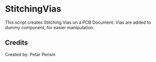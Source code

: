 # StitchingVias
This script creates Stitching Vias on a PCB Document. Vias are added to dummy component, for easier manipulation.


## Credits
Created by: Petar Perisin